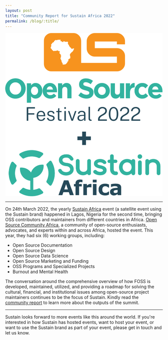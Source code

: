 ```yaml
---
layout: post
title: "Community Report for Sustain Africa 2022"
permalink: /blog/:title/
---
```


<div align="center">
    
![image](/assets/img/events/sustain-africa-2022.svg)

</div>

---

On 24th March 2022, the yearly [Sustain Africa](https://festival.oscafrica.org/2022/sustain-africa) event (a satellite event using the Sustain brand) happened in Lagos, Nigeria for the second time, bringing OSS contributors and maintainers from different countries in Africa. [Open Source Community Africa](https://oscafrica.org), a community of open-source enthusiasts, advocates, and experts within and across Africa, hosted the event. This year, they had six (6) working groups, including:

* Open Source Documentation
* Open Source Design
* Open Source Data Science
* Open Source Marketing and Funding
* OSS Programs and Specialized Projects
* Burnout and Mental Health

The conversation around the comprehensive overview of how FOSS is developed, maintained, utilized, and providing a roadmap for solving the cultural, financial, and institutional issues among open-source project maintainers continues to be the focus of Sustain. Kindly read the [community report](https://blog.oscafrica.org/sustain-africa-2022-community-report) to learn more about the outputs of the summit.

---

<p class="highlight">
Sustain looks forward to more events like this around the world. If you're interested in how Sustain has hosted events, want to host your event, or want to use the Sustain brand as part of your event, please get in touch and let us know.
</p>
